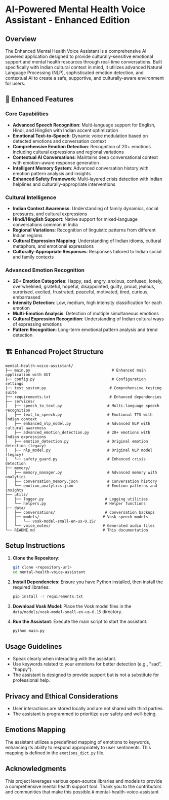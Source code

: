 # AI-Powered Mental Health Voice Assistant - Enhanced Edition

## Overview
The Enhanced Mental Health Voice Assistant is a comprehensive AI-powered application designed to provide culturally-sensitive emotional support and mental health resources through real-time conversations. Built specifically with Indian cultural context in mind, it utilizes advanced Natural Language Processing (NLP), sophisticated emotion detection, and contextual AI to create a safe, supportive, and culturally-aware environment for users.

## 🌟 Enhanced Features

### Core Capabilities
- **Advanced Speech Recognition**: Multi-language support for English, Hindi, and Hinglish with Indian accent optimization
- **Emotional Text-to-Speech**: Dynamic voice modulation based on detected emotions and conversation context
- **Comprehensive Emotion Detection**: Recognition of 20+ emotions including cultural expressions and regional variations
- **Contextual AI Conversations**: Maintains deep conversational context with emotion-aware response generation
- **Intelligent Memory System**: Advanced conversation history with emotion pattern analysis and insights
- **Enhanced Safety Framework**: Multi-layered crisis detection with Indian helplines and culturally-appropriate interventions

### Cultural Intelligence
- **Indian Context Awareness**: Understanding of family dynamics, social pressures, and cultural expressions
- **Hindi/Hinglish Support**: Native support for mixed-language conversations common in India
- **Regional Variations**: Recognition of linguistic patterns from different Indian regions
- **Cultural Expression Mapping**: Understanding of Indian idioms, cultural metaphors, and emotional expressions
- **Culturally-Appropriate Responses**: Responses tailored to Indian social and family contexts

### Advanced Emotion Recognition
- **20+ Emotion Categories**: Happy, sad, angry, anxious, confused, lonely, overwhelmed, grateful, hopeful, disappointed, guilty, proud, jealous, surprised, excited, frustrated, peaceful, motivated, tired, curious, embarrassed
- **Intensity Detection**: Low, medium, high intensity classification for each emotion
- **Multi-Emotion Analysis**: Detection of multiple simultaneous emotions
- **Cultural Expression Recognition**: Understanding of Indian cultural ways of expressing emotions
- **Pattern Recognition**: Long-term emotional pattern analysis and trend detection

## 🏗️ Enhanced Project Structure
```
mental-health-voice-assistant/
├── main.py                                    # Enhanced main application with GUI
├── config.py                                  # Configuration settings
├── test_system.py                            # Comprehensive testing suite
├── requirements.txt                          # Enhanced dependencies
├── services/
│   ├── speech_to_text.py                    # Multi-language speech recognition
│   ├── text_to_speech.py                    # Emotional TTS with Indian context
│   ├── enhanced_nlp_model.py                # Advanced NLP with cultural awareness
│   ├── advanced_emotion_detection.py        # 20+ emotions with Indian expressions
│   ├── emotion_detection.py                 # Original emotion detection (legacy)
│   ├── nlp_model.py                         # Original NLP model (legacy)
│   └── safety_guard.py                      # Enhanced crisis detection
├── memory/
│   ├── memory_manager.py                    # Advanced memory with analytics
│   ├── conversation_memory.json             # Conversation history
│   └── emotion_analytics.json               # Emotion patterns and insights
├── utils/
│   ├── logger.py                           # Logging utilities
│   └── helpers.py                          # Helper functions
├── data/
│   ├── conversations/                      # Conversation backups
│   ├── models/                            # Vosk speech models
│   │   └── vosk-model-small-en-us-0.15/
│   └── voice_notes/                       # Generated audio files
└── README.md                              # This documentation
```

## Setup Instructions
1. **Clone the Repository**: 
   ```bash
   git clone <repository-url>
   cd mental-health-voice-assistant
   ```

2. **Install Dependencies**: 
   Ensure you have Python installed, then install the required libraries:
   ```bash
   pip install -r requirements.txt
   ```

3. **Download Vosk Model**: 
   Place the Vosk model files in the `data/models/vosk-model-small-en-us-0.15` directory.

4. **Run the Assistant**: 
   Execute the main script to start the assistant:
   ```bash
   python main.py
   ```

## Usage Guidelines
- Speak clearly when interacting with the assistant.
- Use keywords related to your emotions for better detection (e.g., "sad", "happy").
- The assistant is designed to provide support but is not a substitute for professional help.

## Privacy and Ethical Considerations
- User interactions are stored locally and are not shared with third parties.
- The assistant is programmed to prioritize user safety and well-being.

## Emotions Mapping
The assistant utilizes a predefined mapping of emotions to keywords, enhancing its ability to respond appropriately to user sentiments. This mapping is defined in the `emotions_dict.py` file.

## Acknowledgments
This project leverages various open-source libraries and models to provide a comprehensive mental health support tool. Thank you to the contributors and communities that make this possible.#   m e n t a l - h e a l t h - v o i c e - a s s i s t a n t  
 